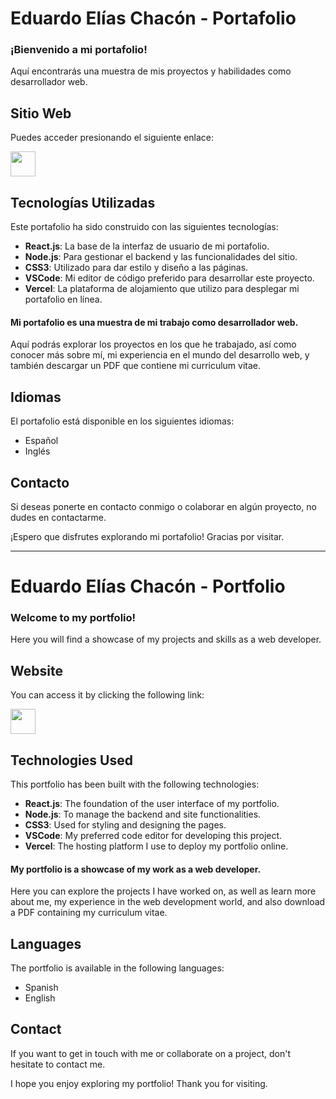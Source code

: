 # Eduardo Elías Chacón - Portafolio

### ¡Bienvenido a mi portafolio!

Aquí encontrarás una muestra de mis proyectos y habilidades como desarrollador web.

## Sitio Web

Puedes acceder presionando el siguiente enlace:

<a href="https://eduardochacon.vercel.app/"><img src="https://cdn-icons-png.flaticon.com/512/5602/5602732.png" width="40" height="40"/></a>

## Tecnologías Utilizadas

Este portafolio ha sido construido con las siguientes tecnologías:

- **React.js**: La base de la interfaz de usuario de mi portafolio.
- **Node.js**: Para gestionar el backend y las funcionalidades del sitio.
- **CSS3**: Utilizado para dar estilo y diseño a las páginas.
- **VSCode**: Mi editor de código preferido para desarrollar este proyecto.
- **Vercel**: La plataforma de alojamiento que utilizo para desplegar mi portafolio en línea.

#### Mi portafolio es una muestra de mi trabajo como desarrollador web.

Aquí podrás explorar los proyectos en los que he trabajado, así como conocer más sobre mí, mi experiencia en el mundo del desarrollo web, y también descargar un PDF que contiene mi curriculum vitae.

## Idiomas

El portafolio está disponible en los siguientes idiomas:

- Español
- Inglés

## Contacto

Si deseas ponerte en contacto conmigo o colaborar en algún proyecto, no dudes en contactarme.

¡Espero que disfrutes explorando mi portafolio! Gracias por visitar.

---

# Eduardo Elías Chacón - Portfolio

### Welcome to my portfolio!

Here you will find a showcase of my projects and skills as a web developer.

## Website

You can access it by clicking the following link:

<a href="https://eduardochacon.vercel.app/"><img src="https://cdn-icons-png.flaticon.com/512/5602/5602732.png" width="40" height="40"/></a>

## Technologies Used

This portfolio has been built with the following technologies:

- **React.js**: The foundation of the user interface of my portfolio.
- **Node.js**: To manage the backend and site functionalities.
- **CSS3**: Used for styling and designing the pages.
- **VSCode**: My preferred code editor for developing this project.
- **Vercel**: The hosting platform I use to deploy my portfolio online.

#### My portfolio is a showcase of my work as a web developer.

Here you can explore the projects I have worked on, as well as learn more about me, my experience in the web development world, and also download a PDF containing my curriculum vitae.

## Languages

The portfolio is available in the following languages:

- Spanish
- English

## Contact

If you want to get in touch with me or collaborate on a project, don't hesitate to contact me.

I hope you enjoy exploring my portfolio! Thank you for visiting.
